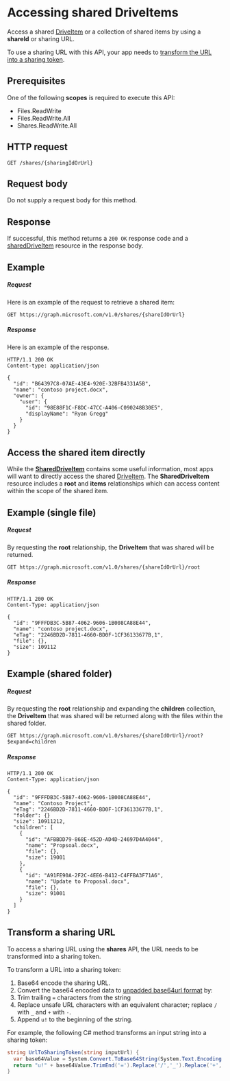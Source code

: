# Accessing shared DriveItems

Access a shared [DriveItem](../resources/driveitem.md) or a collection of shared items by using a **shareId** or sharing URL.

To use a sharing URL with this API, your app needs to [transform the URL into a sharing token](#transform-a-sharing-url).

## Prerequisites

One of the following **scopes** is required to execute this API:

* Files.ReadWrite
* Files.ReadWrite.All
* Shares.ReadWrite.All

## HTTP request

<!-- { "blockType": "ignored" } -->
```http
GET /shares/{sharingIdOrUrl}
```

## Request body
Do not supply a request body for this method.

## Response
If successful, this method returns a `200 OK` response code and a [sharedDriveItem](../resources/shareddriveitem.md) resource in the response body.

## Example

##### Request

Here is an example of the request to retrieve a shared item:

<!-- {
  "blockType": "request",
  "name": "get_shares_by_url"
}-->
```http
GET https://graph.microsoft.com/v1.0/shares/{shareIdOrUrl}
```
##### Response

Here is an example of the response.
<!-- {
  "blockType": "response",
  "truncated": true,
  "@odata.type": "microsoft.graph.sharedDriveItem"
} -->
```http
HTTP/1.1 200 OK
Content-type: application/json

{
  "id": "B64397C8-07AE-43E4-920E-32BFB4331A5B",
  "name": "contoso project.docx",
  "owner": {
    "user": {
      "id": "98E88F1C-F8DC-47CC-A406-C090248B30E5",
      "displayName": "Ryan Gregg"
    }
  }
}
```

## Access the shared item directly

While the [**SharedDriveItem**](../resources/shareddriveitem.md) contains some useful information, most apps will want to directly access the shared [DriveItem](../resources/driveitem.md).
The **SharedDriveItem** resource includes a **root** and **items** relationships which can access content within the scope of the shared item.

## Example (single file)

##### Request

By requesting the **root** relationship, the **DriveItem** that was shared will be returned.

```http
GET https://graph.microsoft.com/v1.0/shares/{shareIdOrUrl}/root
```

##### Response

```http
HTTP/1.1 200 OK
Content-Type: application/json

{
  "id": "9FFFDB3C-5B87-4062-9606-1B008CA88E44",
  "name": "contoso project.docx",
  "eTag": "2246BD2D-7811-4660-BD0F-1CF36133677B,1",
  "file": {},
  "size": 109112
}
```

## Example (shared folder)

##### Request

By requesting the **root** relationship and expanding the **children** collection, the **DriveItem** that was shared will be returned along with the files within the shared folder.

```http
GET https://graph.microsoft.com/v1.0/shares/{shareIdOrUrl}/root?$expand=children
```

##### Response

```http
HTTP/1.1 200 OK
Content-Type: application/json

{
  "id": "9FFFDB3C-5B87-4062-9606-1B008CA88E44",
  "name": "Contoso Project",
  "eTag": "2246BD2D-7811-4660-BD0F-1CF36133677B,1",
  "folder": {}
  "size": 10911212,
  "children": [
    {
      "id": "AFBBDD79-868E-452D-AD4D-24697D4A4044",
      "name": "Propsoal.docx",
      "file": {},
      "size": 19001
    },
    {
      "id": "A91FE90A-2F2C-4EE6-B412-C4FFBA3F71A6",
      "name": "Update to Proposal.docx",
      "file": {},
      "size": 91001
    }
  ]
}
```

## Transform a sharing URL

To access a sharing URL using the **shares** API, the URL needs to be transformed into a sharing token.

To transform a URL into a sharing token:

1. Base64 encode the sharing URL.
2. Convert the base64 encoded data to [unpadded base64url format](https://en.wikipedia.org/wiki/Base64) by:
  1. Trim trailing `=` characters from the string
  2. Replace unsafe URL characters with an equivalent character; replace `/` with `_` and `+` with `-`.
3. Append `u!` to the beginning of the string.

For example, the following C# method transforms an input string into a sharing token:

```csharp
string UrlToSharingToken(string inputUrl) {
  var base64Value = System.Convert.ToBase64String(System.Text.Encoding.UTF8.GetBytes(inputUrl));
  return "u!" + base64Value.TrimEnd('=').Replace('/','_').Replace('+','-');
}
```

<!-- uuid: 8fcb5dbc-d5aa-4681-8e31-b001d5168d79
2015-10-25 14:57:30 UTC -->
<!-- {
  "type": "#page.annotation",
  "description": "Update permission",
  "keywords": "",
  "section": "documentation",
  "tocPath": "OneDrive/Item/Update permission"
}-->
